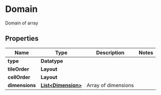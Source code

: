 

# Domain

Domain of array

## Properties

| Name | Type | Description | Notes |
|------------ | ------------- | ------------- | -------------|
|**type** | **Datatype** |  |  |
|**tileOrder** | **Layout** |  |  |
|**cellOrder** | **Layout** |  |  |
|**dimensions** | [**List&lt;Dimension&gt;**](Dimension.md) | Array of dimensions |  |



